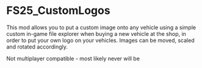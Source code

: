 # FS25_CustomLogos

This mod allows you to put a custom image onto any vehicle using a simple custom in-game file explorer when buying a new vehicle at the shop, in order to put your own logo on your vehicles. Images can be moved, scaled and rotated accordingly.

Not multiplayer compatible - most likely never will be
